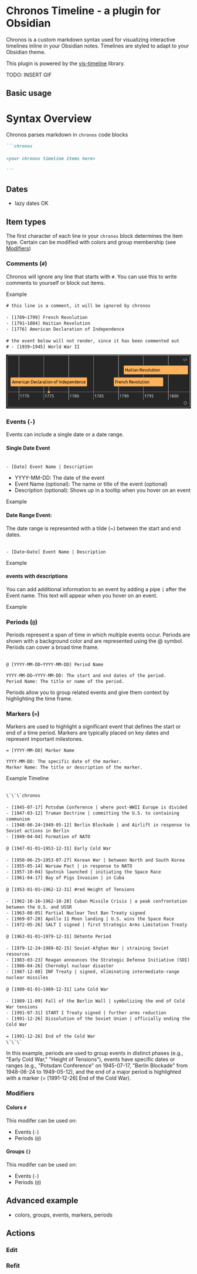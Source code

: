 # Chronos Timeline - a plugin for Obsidian

Chronos is a custom markdown syntax used for visualizing interactive timelines inline in your Obsidian notes. Timelines are styled to adapt to your Obsidian theme.

This plugin is powered by the [vis-timeline](https://www.npmjs.com/package/vis-timeline) library.

TODO: INSERT GIF

## Basic usage

# Syntax Overview

Chronos parses markdown in `chronos` code blocks

````markdown
```chronos

<your chronos timeline items here>

```
````

## Dates

- lazy dates OK

## Item types

The first character of each line in your `chronos` block determines the item type. Certain can be modified with colors and group membership (see [Modifiers](#modifiers))

### Comments (`#`)

Chronos will ignore any line that starts with `#`. You can use this to write comments to yourself or block out items.

Example

```
# this line is a comment, it will be ignored by chronos

- [1789~1799] French Revolution
- [1791~1804] Haitian Revolution
- [1776] American Declaration of Independence

# the event below will not render, since it has been commented out
# - [1939~1945] World War II

```

![comment example](./docs/ex-comment.png)

### Events (`-`)

Events can include a single date or a date range.

#### Single Date Event

```

- [Date] Event Name | Description

```

- YYYY-MM-DD: The date of the event
- Event Name (optional): The name or title of the event (optional)
- Description (optional): Shows up in a tooltip when you hover on an event

Example

#### Date Range Event:

The date range is represented with a tilde (~) between the start and end dates.

```

- [Date~Date] Event Name | Description

```

Example

#### events with descriptions

You can add additional information to an event by adding a pipe `|` after the Event name. This text will appear when you hover on an event.

Example

### Periods (`@`)

Periods represent a span of time in which multiple events occur. Periods are shown with a background color and are represented using the @ symbol. Periods can cover a broad time frame.

```

@ [YYYY-MM-DD~YYYY-MM-DD] Period Name

```

    YYYY-MM-DD~YYYY-MM-DD: The start and end dates of the period.
    Period Name: The title or name of the period.

Periods allow you to group related events and give them context by highlighting the time frame.

### Markers (`=`)

Markers are used to highlight a significant event that defines the start or end of a time period. Markers are typically placed on key dates and represent important milestones.

```
= [YYYY-MM-DD] Marker Name
```

    YYYY-MM-DD: The specific date of the marker.
    Marker Name: The title or description of the marker.

Example Timeline

```

\`\`\`chronos

- [1945-07-17] Potsdam Conference | where post-WWII Europe is divided
- [1947-03-12] Truman Doctrine | committing the U.S. to containing communism
- [1948-06-24~1949-05-12] Berlin Blockade | and Airlift in response to Soviet actions in Berlin
- [1949-04-04] Formation of NATO

@ [1947-01-01~1953-12-31] Early Cold War

- [1950-06-25~1953-07-27] Korean War | between North and South Korea
- [1955-05-14] Warsaw Pact | in response to NATO
- [1957-10-04] Sputnik launched | initiating the Space Race
- [1961-04-17] Bay of Pigs Invasion | in Cuba

@ [1953-01-01~1962-12-31] #red Height of Tensions

- [1962-10-16~1962-10-28] Cuban Missile Crisis | a peak confrontation between the U.S. and USSR
- [1963-08-05] Partial Nuclear Test Ban Treaty signed
- [1969-07-20] Apollo 11 Moon landing | U.S. wins the Space Race
- [1972-05-26] SALT I signed | first Strategic Arms Limitation Treaty

@ [1963-01-01~1979-12-31] Détente Period

- [1979-12-24~1989-02-15] Soviet-Afghan War | straining Soviet resources
- [1983-03-23] Reagan announces the Strategic Defense Initiative (SDI)
- [1986-04-26] Chernobyl nuclear disaster
- [1987-12-08] INF Treaty | signed, eliminating intermediate-range nuclear missiles

@ [1980-01-01~1989-12-31] Late Cold War

- [1989-11-09] Fall of the Berlin Wall | symbolizing the end of Cold War tensions
- [1991-07-31] START I Treaty signed | further arms reduction
- [1991-12-26] Dissolution of the Soviet Union | officially ending the Cold War

= [1991-12-26] End of the Cold War
\`\`\`

```

In this example, periods are used to group events in distinct phases (e.g., "Early Cold War," "Height of Tensions"), events have specific dates or ranges (e.g., "Potsdam Conference" on 1945-07-17, "Berlin Blockade" from 1948-06-24 to 1949-05-12), and the end of a major period is highlighted with a marker (= [1991-12-26] End of the Cold War).

### Modifiers

#### Colors `#`

This modifer can be used on:

- Events (`-`)
- Periods (`@`)

#### Groups `{}`

This modifer can be used on:

- Events (`-`)
- Periods (`@`)

## Advanced example

- colors, groups, events, markers, periods

## Actions

### Edit

### Refit
